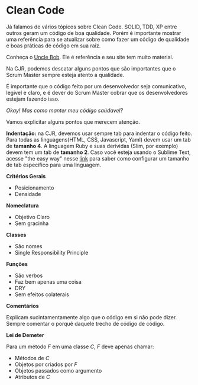 Clean Code
==========

Já falamos de vários tópicos sobre Clean Code. SOLID, TDD, XP entre outros geram um código de boa qualidade. Porém é importante mostrar uma referência para se atualizar sobre como fazer um código de qualidade e boas práticas de código em sua raiz.

Conheça o [Uncle Bob](https://cleancoders.com/category/clean-code). Ele é referência e seu site tem muito material.

Na CJR, podemos descatar alguns pontos que são importantes que o Scrum Master sempre esteja atento a qualidade.

É importante que o código feito por um desenvolvedor seja comunicativo, legivel e claro, e é dever do Scrum Master cobrar que os desenvolvedores estejam fazendo isso.

*Okay! Mas como manter meu código saúdavel?*

Vamos explicitar alguns pontos que merecem atenção.

**Indentação:** na CJR, devemos usar sempre tab para indentar o código feito. Para todas as linguagens(HTML, CSS, Javascript, Yaml) devem usar um tab de **tamanho 4**. A linguagem Ruby e suas derividas (Slim, por exemplo) devem tem um tab de **tamanho 2**. Caso você esteja usando o Sublime Text, acesse "the easy way" nesse [link](http://mlo.io/blog/2012/08/23/language-specific-indents-sublime.html) para saber como configurar um tamanho de tab especifico para uma linguagem.

**Critérios Gerais**

+ Posicionamento
+ Densidade

**Nomeclatura**

+ Objetivo Claro
+ Sem gracinha

**Classes**

+ São nomes
+ Single Responsibility Principle

**Funções**

+ São verbos
+ Faz bem apenas uma coisa
+ DRY
+ Sem efeitos colaterais

**Comentários**

Explicam sucintamentamente algo que o código em si não pode dizer. Sempre comentar o porquê daquele trecho de código de código.

**Lei de Demeter**

Para um método *F* em uma classe *C*, *F* deve apenas chamar:

+ Métodos de *C*
+ Objetos por criados por *F*
+ Objetos passados como argumento
+ Atributos de *C*

